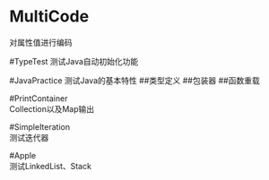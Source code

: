 # MultiCode
对属性值进行编码

#TypeTest
测试Java自动初始化功能

#JavaPractice
测试Java的基本特性
##类型定义
##包装器
##函数重载

#PrintContainer  
Collection以及Map输出

#SimpleIteration  
测试迭代器  

#Apple  
测试LinkedList、Stack





